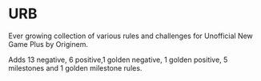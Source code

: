 # URB
Ever growing collection of various rules and challenges for Unofficial New Game Plus by Originem.

Adds 13 negative, 6 positive,1 golden negative, 1 golden positive, 5 milestones and 1 golden milestone rules.

